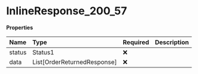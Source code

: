 # InlineResponse_200_57

**Properties**

| Name   | Type                        | Required | Description |
| :----- | :-------------------------- | :------- | :---------- |
| status | Status1                     | ❌       |             |
| data   | List[OrderReturnedResponse] | ❌       |             |
